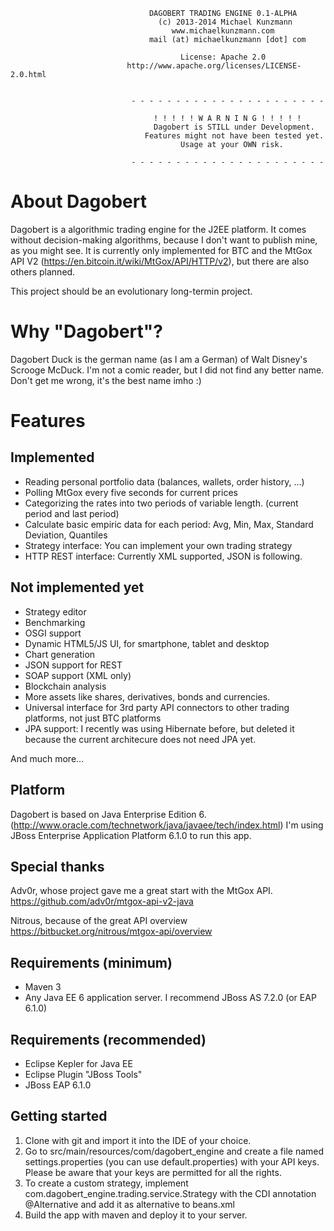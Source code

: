 

                                   DAGOBERT TRADING ENGINE 0.1-ALPHA
                                     (c) 2013-2014 Michael Kunzmann
                                        www.michaelkunzmann.com
								   mail (at) michaelkunzmann [dot] com
								  
								  	      License: Apache 2.0
                              http://www.apache.org/licenses/LICENSE-2.0.html
                             
                             
                               - - - - - - - - - - - - - - - - - - - - - - 
                             	   
                             	    ! ! ! ! ! W A R N I N G ! ! ! ! !
                             	    Dagobert is STILL under Development. 
                             	  Features might not have been tested yet.
                             	          Usage at your OWN risk.
                             	          
                               - - - - - - - - - - - - - - - - - - - - - - 
								  
								  
About Dagobert			  
=========================
Dagobert is a algorithmic trading engine for the J2EE platform. It comes without decision-making algorithms, because I don't want to publish mine, as you might see. 
It is currently only implemented for BTC and the MtGox API V2 (https://en.bitcoin.it/wiki/MtGox/API/HTTP/v2), but there are also others planned.

This project should be an evolutionary long-termin project.

Why "Dagobert"?
=========================
Dagobert Duck is the german name (as I am a German) of Walt Disney's Scrooge McDuck. I'm not a comic reader, but I did not find any better name. Don't get me wrong, it's the best name imho :)

Features
=========================

Implemented
-----------
 * Reading personal portfolio data (balances, wallets, order history, ...)
 * Polling MtGox every five seconds for current prices
 * Categorizing the rates into two periods of variable length. (current period and last period)
 * Calculate basic empiric data for each period: Avg, Min, Max, Standard Deviation, Quantiles
 * Strategy interface: You can implement your own trading strategy
 * HTTP REST interface: Currently XML supported, JSON is following.
 
Not implemented yet
----------------------------------------------------------
 * Strategy editor
 * Benchmarking
 * OSGI support
 * Dynamic HTML5/JS UI, for smartphone, tablet and desktop
 * Chart generation
 * JSON support for REST
 * SOAP support (XML only)
 * Blockchain analysis
 * More assets like shares, derivatives, bonds and currencies.
 * Universal interface for 3rd party API connectors to other trading platforms, not just BTC platforms
 * JPA support: I recently was using Hibernate before, but deleted it because the current architecure does not need JPA yet.

And much more...

Platform
--------------
Dagobert is based on Java Enterprise Edition 6. (http://www.oracle.com/technetwork/java/javaee/tech/index.html)
I'm using JBoss Enterprise Application Platform 6.1.0 to run this app.

Special thanks
--------------
Adv0r, whose project gave me a great start with the MtGox API.
https://github.com/adv0r/mtgox-api-v2-java

Nitrous, because of the great API overview
https://bitbucket.org/nitrous/mtgox-api/overview



Requirements (minimum)
----------------------

 * Maven 3
 * Any Java EE 6 application server. I recommend JBoss AS 7.2.0 (or EAP 6.1.0)
 
 
Requirements (recommended)
--------------------------
 
 * Eclipse Kepler for Java EE
 * Eclipse Plugin "JBoss Tools"
 * JBoss EAP 6.1.0
 
 
Getting started
-----------------

 1. Clone with git and import it into the IDE of your choice.
 2. Go to src/main/resources/com/dagobert_engine and create a file named settings.properties (you can use default.properties) with your API keys. Please be aware that your keys are permitted for all the rights. 
 3. To create a custom strategy, implement com.dagobert_engine.trading.service.Strategy with the CDI annotation @Alternative and add it as alternative to beans.xml
 4. Build the app with maven and deploy it to your server.

